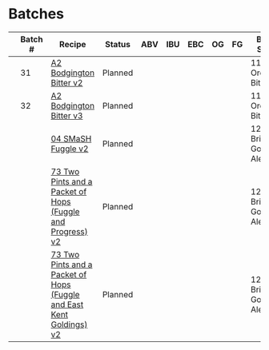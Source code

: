 # Batches

|   | Batch # | Recipe | Status | ABV | IBU | EBC | OG | FG | BJCP Style | Type |
|---|---------|--------|--------|-----|-----|-----|----|----|------------|------|
|  | 31 | [A2 Bodgington Bitter v2]()| Planned | | | | | | 11A Ordinary Bitter | All Grain |
|  | 32 | [A2 Bodgington Bitter v3]()| Planned | | | | | | 11A Ordinary Bitter | All Grain |
|  |  | [04 SMaSH Fuggle v2]()| Planned | | | | | | 12A British Golden Ale | All Grain |
|  |  | [73 Two Pints and a Packet of Hops (Fuggle and Progress) v2]()| Planned | | | | | | 12A British Golden Ale | All Grain |
|  |  | [73 Two Pints and a Packet of Hops (Fuggle and East Kent Goldings) v2]()| Planned | | | | | | 12A British Golden Ale | All Grain |
